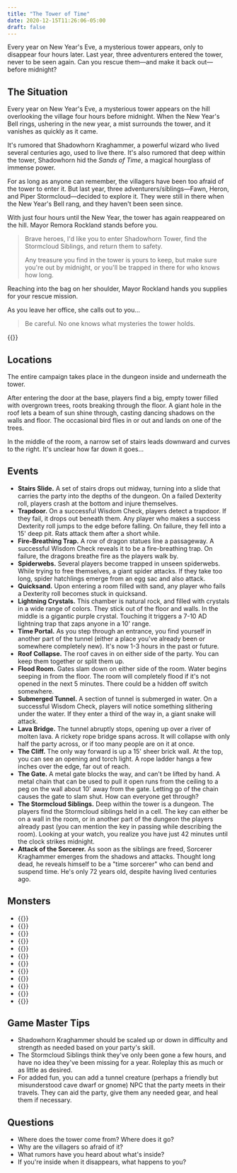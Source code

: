 ```yaml
---
title: "The Tower of Time"
date: 2020-12-15T11:26:06-05:00
draft: false
---
```


Every year on New Year's Eve, a mysterious tower appears, only to disappear four hours later. Last year, three adventurers entered the tower, never to be seen again. Can you rescue them&mdash;and make it back out&mdash;before midnight?

<div data-toc="In This Adventure"></div>



## The Situation

Every year on New Year's Eve, a mysterious tower appears on the hill overlooking the village four hours before midnight. When the New Year's Bell rings, ushering in the new year, a mist surrounds the tower, and it vanishes as quickly as it came.

It's rumored that Shadowhorn Kraghammer, a powerful wizard who lived several centuries ago, used to live there. It's also rumored that deep within the tower, Shadowhorn hid the _Sands of Time_, a magical hourglass of immense power.

For as long as anyone can remember, the villagers have been too afraid of the tower to enter it. But last year, three adventurers/siblings&mdash;Fawn, Heron, and Piper Stormcloud&mdash;decided to explore it. They were still in there when the New Year's Bell rang, and they haven't been seen since.

With just four hours until the New Year, the tower has again reappeared on the hill. Mayor Remora Rockland stands before you.

> Brave heroes, I'd like you to enter Shadowhorn Tower, find the Stormcloud Siblings, and return them to safety.
>
> Any treasure you find in the tower is yours to keep, but make sure you're out by midnight, or you'll be trapped in there for who knows how long.

Reaching into the bag on her shoulder, Mayor Rockland hands you supplies for your rescue mission.

As you leave her office, she calls out to you...

> Be careful. No one knows what mysteries the tower holds.

{{<maps href="/downloads/assets_the-tower-of-time.pdf">}}



## Locations

The entire campaign takes place in the dungeon inside and underneath the tower.

After entering the door at the base, players find a big, empty tower filled with overgrown trees, roots breaking through the floor. A giant hole in the roof lets a beam of sun shine through, casting dancing shadows on the walls and floor. The occasional bird flies in or out and lands on one of the trees.

In the middle of the room, a narrow set of stairs leads downward and curves to the right. It's unclear how far down it goes...



## Events

- **Stairs Slide.** A set of stairs drops out midway, turning into a slide that carries the party into the depths of the dungeon. On a failed Dexterity roll, players crash at the bottom and injure themselves.
- **Trapdoor.** On a successful Wisdom Check, players detect a trapdoor. If they fail, it drops out beneath them. Any player who makes a success Dexterity roll jumps to the edge before falling. On failure, they fell into a 15' deep pit. Rats attack them after a short while.
- **Fire-Breathing Trap.** A row of dragon statues line a passageway. A successful Wisdom Check reveals it to be a fire-breathing trap. On failure, the dragons breathe fire as the players walk by.
- **Spiderwebs.** Several players become trapped in unseen spiderwebs. While trying to free themselves, a giant spider attacks. If they take too long, spider hatchlings emerge from an egg sac and also attack.
- **Quicksand.** Upon entering a room filled with sand, any player who fails a Dexterity roll becomes stuck in quicksand.
- **Lightning Crystals.** This chamber is natural rock, and filled with crystals in a wide range of colors. They stick out of the floor and walls. In the middle is a gigantic purple crystal. Touching it triggers a 7-10 AD lightning trap that zaps anyone in a 10' range.
- **Time Portal.** As you step through an entrance, you find yourself in another part of the tunnel (either a place you've already been or somewhere completely new). It's now 1-3 hours in the past or future.
- **Roof Collapse.** The roof caves in on either side of the party. You can keep them together or split them up.
- **Flood Room.** Gates slam down on either side of the room. Water begins seeping in from the floor. The room will completely flood if it's not opened in the next 5 minutes. There could be a hidden off switch somewhere.
- **Submerged Tunnel.** A section of tunnel is submerged in water. On a successful Wisdom Check, players will notice something slithering under the water. If they enter a third of the way in, a giant snake will attack.
- **Lava Bridge.** The tunnel abruptly stops, opening up over a river of molten lava. A rickety rope bridge spans across. It will collapse with only half the party across, or if too many people are on it at once.
- **The Cliff.** The only way forward is up a 15' sheer brick wall. At the top, you can see an opening and torch light. A rope ladder hangs a few inches over the edge, far out of reach.
- **The Gate.** A metal gate blocks the way, and can't be lifted by hand. A metal chain that can be used to pull it open runs from the ceiling to a peg on the wall about 10' away from the gate. Letting go of the chain causes the gate to slam shut. How can everyone get through?
- **The Stormcloud Siblings.** Deep within the tower is a dungeon. The players find the Stormcloud siblings held in a cell. The key can either be on a wall in the room, or in another part of the dungeon the players already past (you can mention the key in passing while describing the room). Looking at your watch, you realize you have just 42 minutes until the clock strikes midnight.
- **Attack of the Sorcerer.** As soon as the siblings are freed, Sorcerer Kraghammer emerges from the shadows and attacks. Thought long dead, he reveals himself to be a "time sorcerer" who can bend and suspend time. He's only 72 years old, despite having lived centuries ago.



## Monsters

- {{<monster name="Spider (Giant)">}}
- {{<monster name="Spider">}}
- {{<monster name="Bat">}}
- {{<monster name="Rat">}}
- {{<monster name="Centipede (Giant)">}}
- {{<monster name="Snake (Giant)">}}
- {{<monster name="Gargoyle">}}
- {{<monster name="Ogre">}}
- {{<monster name="Rock Monster">}}
- {{<monster name="Troll">}}
- {{<monster name="Hydra">}}
- {{<monster-extend name="Sorcerer" display="Shadowhorn Kraghammer the Sorcerer" traits="Can _undo_ a player action twice per battle. Can slow time and move himself out of the way twice per combat.">}}



## Game Master Tips

- Shadowhorn Kraghammer should be scaled up or down in difficulty and strength as needed based on your party's skill.
- The Stormcloud Siblings think they've only been gone a few hours, and have no idea they've been missing for a year. Roleplay this as much or as little as desired.
- For added fun, you can add a tunnel creature (perhaps a friendly but misunderstood cave dwarf or gnome) NPC that the party meets in their travels. They can aid the party, give them any needed gear, and heal them if necessary.



## Questions

- Where does the tower come from? Where does it go?
- Why are the villagers so afraid of it?
- What rumors have you heard about what's inside?
- If you're inside when it disappears, what happens to you?